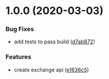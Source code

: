 # 1.0.0 (2020-03-03)


### Bug Fixes

* add tests to pass build ([d7ab872](https://github.com/osrslogs/osrs-exchange/commit/d7ab8724a4ec7f5ec9fcfbbd070f336387e39be6))


### Features

* create exchange api ([e1636c5](https://github.com/osrslogs/osrs-exchange/commit/e1636c5f3f52d7ebfe1387118dc68a46a7ab4c94))
